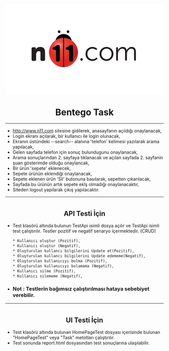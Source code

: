 <img src="n11.jpeg" width="auto"> 




# <h1 align="center">  Bentego Task

---

* http://www.n11.com sitesine gidilerek, anasayfanın açıldığı onaylanacak,
* Login ekranı açılarak, bir kullanıcı ile login olunacak,
* Ekranın üstündeki --search-- alanına 'telefon' kelimesi yazılarak arama yapılacak, 
* Gelen sayfada telefon için sonuç bulundugunu onaylanacak, 
* Arama sonuçlarından 2. sayfaya tıklanacak ve açılan sayfada 2. sayfanin şuan gösterimde olduğu onaylancak,
* Bir ürün 'sepete' eklenecek, 
* Sepete ürünün eklendiği onaylanacak,
* Sepete eklenen ürün 'Sil' butonuna basılarak, sepetten çıkarılacak,
* Sayfada bu ürünün artık sepete eklş olmadığı onaylanacaktır,
* Siteden logout yapılarak çıkış yapılacaktır.


---

# <h2 align="center"> API Testi İçin 

* Test klasörü altında bulunun TestApi isimli dosya açılır ve TestApi isimli test çalıştırılır. Testler pozitif ve negatif senaryo içermektedir. (CRUD)
      
      * Kullanıcı oluştur (Pozitif),
      * Kullanıcı oluştur (Negatif),
      * Oluşturulan kullancı bilgilerini Update et(Pozitif),
      * Oluşturulan kullancı bilgilerini Update edememe(Negatif),
      * Oluşturulan kullanıcıyı bulma (Pozitif),
      * Oluşturulan kullanıcıyı bulamama (Negatif),
      * Kullanıcı silme (Pozitif),
      * Kullanıcı silememe (Negatif),
      
* <h3> Not : Testlerin bağımsız çalıştırılması hataya sebebiyet verebilir.

-----

# <h2 align="center"> UI Testi İçin

* Test klasörü altında bulunan HomePageTest dosyası içerisinde bulunan "HomePageTest" veya "Task" metotları çalıştırılır.
* Test sonunda report.html dosyasından test sonuçlarına ulaşılabilir. 





